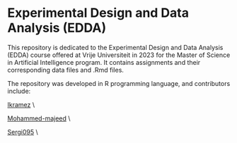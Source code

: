 # Experimental Design and Data Analysis (EDDA)
This repository is dedicated to the Experimental Design and Data Analysis (EDDA) course offered at Vrije Universiteit in 2023 for the Master of Science in Artificial Intelligence program. It contains assignments and their corresponding data files and .Rmd files.

The repository was developed in R programming language, and contributors include:

[Ikramez](https://github.com/ikramez) \

[Mohammed-majeed](https://github.com/Mohammed-majeed) \

[Sergi095](https://github.com/Sergi095) \

